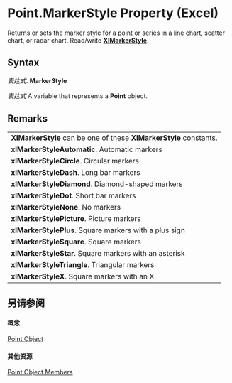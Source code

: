 
# Point.MarkerStyle Property (Excel)

Returns or sets the marker style for a point or series in a line chart, scatter chart, or radar chart. Read/write  **[XlMarkerStyle](404f138e-b3ed-556e-23e8-105114c2f66b.md)**.


## Syntax

 _表达式_. **MarkerStyle**

 _表达式_ A variable that represents a **Point** object.


## Remarks




||
|:-----|
|**XlMarkerStyle** can be one of these **XlMarkerStyle** constants.|
|**xlMarkerStyleAutomatic**. Automatic markers|
|**xlMarkerStyleCircle**. Circular markers|
|**xlMarkerStyleDash**. Long bar markers|
|**xlMarkerStyleDiamond**. Diamond-shaped markers|
|**xlMarkerStyleDot**. Short bar markers|
|**xlMarkerStyleNone**. No markers|
|**xlMarkerStylePicture**. Picture markers|
|**xlMarkerStylePlus**. Square markers with a plus sign|
|**xlMarkerStyleSquare**. Square markers|
|**xlMarkerStyleStar**. Square markers with an asterisk|
|**xlMarkerStyleTriangle**. Triangular markers|
|**xlMarkerStyleX**. Square markers with an X|

## 另请参阅


#### 概念


[Point Object](48ed9aec-2d29-ec4d-8e55-fca13982c358.md)
#### 其他资源


[Point Object Members](http://msdn.microsoft.com/library/a533258d-fc3b-9fe1-2a77-a55ecbe7bd7a%28Office.15%29.aspx)